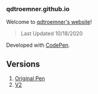 ### qdtroemner.github.io
Welcome to [qdtroemner's website](https://qdtroemner.github.io/)!
> Last Updated 10/18/2020

Developed with [CodePen](https://codepen.io/).
## Versions
1. [Original Pen](https://codepen.io/CurtLiom/pen/jOOYeYp/)
2. [V2](https://codepen.io/qdtroemner/pen/pobbezL)
